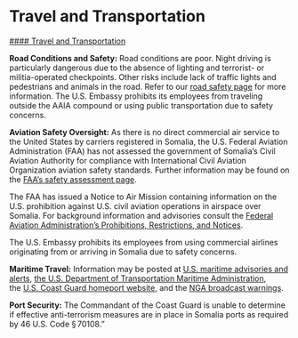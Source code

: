# Travel and Transportation

[#### Travel and Transportation](javascript:void(0); "Travel and Transportation")

**Road Conditions and Safety:** Road conditions are poor. Night driving is particularly dangerous due to the absence of lighting and terrorist- or militia-operated checkpoints. Other risks include lack of traffic lights and pedestrians and animals in the road. Refer to our [road safety page](https://travel.state.gov/content/travel/en/international-travel/before-you-go/driving-and-road-safety.html) for more information. The U.S. Embassy prohibits its employees from traveling outside the AAIA compound or using public transportation due to safety concerns.

**Aviation Safety Oversight:** As there is no direct commercial air service to the United States by carriers registered in Somalia, the U.S. Federal Aviation Administration (FAA) has not assessed the government of Somalia’s Civil Aviation Authority for compliance with International Civil Aviation Organization aviation safety standards. Further information may be found on the [FAA’s safety assessment page](https://www.faa.gov/about/initiatives/iasa/).

The FAA has issued a Notice to Air Mission containing information on the U.S. prohibition against U.S. civil aviation operations in airspace over Somalia. For background information and advisories consult the [Federal Aviation Administration’s Prohibitions, Restrictions, and Notices](https://www.faa.gov/air_traffic/publications/us_restrictions/).

The U.S. Embassy prohibits its employees from using commercial airlines originating from or arriving in Somalia due to safety concerns.

**Maritime Travel:** Information may be posted at [U.S. maritime advisories and alerts](https://www.maritime.dot.gov/msci-alerts), [the U.S. Department of Transportation Maritime Administration](http://www.marad.dot.gov/), the [U.S. Coast Guard homeport website](https://homeport.uscg.mil/), and the [NGA broadcast warnings](https://msi.nga.mil/NavWarnings).

**Port Security:** The Commandant of the Coast Guard is unable to determine if effective anti-terrorism measures are in place in Somalia ports as required by 46 U.S. Code § 70108.”